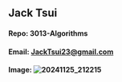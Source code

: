 ## Jack Tsui

#### Repo: 3013-Algorithms

#### Email: JackTsui23@gmail.com

#### Image: ![20241125_212215](https://github.com/user-attachments/assets/d21d0c17-13e5-437c-8127-88a900256c28)
